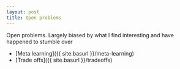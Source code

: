 ```yaml
---
layout: post
title: Open problems
---
```


Open problems. Largely biased by what I find interesting and have happened to stumble over

* [Meta learning]({{ site.basurl }}/meta-learning)
* [Trade offs]({{ site.basurl }}/tradeoffs)
